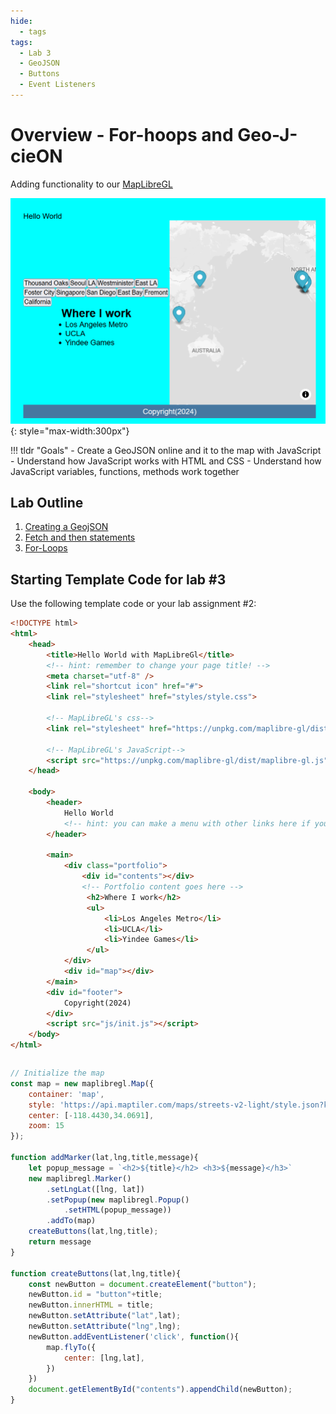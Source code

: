 ```yaml
---
hide:
  - tags
tags:
  - Lab 3
  - GeoJSON
  - Buttons
  - Event Listeners
---
```

# Overview - For-hoops and Geo-J-cieON

Adding functionality to our [MapLibreGL](https://maplibre.org/maplibre-gl-js/docs/)

![](./media/intro.png){: style="max-width:300px"}

!!! tldr "Goals"
    - Create a GeoJSON online and it to the map with JavaScript
    - Understand how JavaScript works with HTML and CSS
    - Understand how JavaScript variables, functions, methods work together


## Lab Outline

1. [Creating a GeojSON](1.md)
2. [Fetch and then statements](2.md)
3. [For-Loops](3.md)


## Starting Template Code for lab #3

Use the following template code or your lab assignment #2:


```html title="index.html" linenums="1"
<!DOCTYPE html>
<html>
    <head>
        <title>Hello World with MapLibreGl</title>
        <!-- hint: remember to change your page title! -->
        <meta charset="utf-8" />
        <link rel="shortcut icon" href="#">
        <link rel="stylesheet" href="styles/style.css">

        <!-- MapLibreGL's css-->
        <link rel="stylesheet" href="https://unpkg.com/maplibre-gl/dist/maplibre-gl.css" />

		<!-- MapLibreGL's JavaScript-->
		<script src="https://unpkg.com/maplibre-gl/dist/maplibre-gl.js"></script>
    </head>
    
    <body>
        <header>
			Hello World
            <!-- hint: you can make a menu with other links here if you'd like -->
        </header>
        
        <main>
			<div class="portfolio">
				<div id="contents"></div>
				<!-- Portfolio content goes here -->
				 <h2>Where I work</h2>
				 <ul>
					 <li>Los Angeles Metro</li>
					 <li>UCLA</li>
					 <li>Yindee Games</li>
				 </ul>
			</div>
            <div id="map"></div>
        </main>
        <div id="footer">
            Copyright(2024)
        </div>
        <script src="js/init.js"></script>
    </body>
</html>
```

```css title="styles/style.css" linenums="1"


```

```js title="js/init.js" linenums="1"
// Initialize the map
const map = new maplibregl.Map({
    container: 'map',
    style: 'https://api.maptiler.com/maps/streets-v2-light/style.json?key=wsyYBQjqRwKnNsZrtci1',
    center: [-118.4430,34.0691],
    zoom: 15
});

function addMarker(lat,lng,title,message){
	let popup_message = `<h2>${title}</h2> <h3>${message}</h3>`
	new maplibregl.Marker()
		.setLngLat([lng, lat])
		.setPopup(new maplibregl.Popup()
			.setHTML(popup_message))
		.addTo(map)
	createButtons(lat,lng,title);
	return message
}

function createButtons(lat,lng,title){
    const newButton = document.createElement("button"); 
    newButton.id = "button"+title; 
    newButton.innerHTML = title; 
    newButton.setAttribute("lat",lat); 
    newButton.setAttribute("lng",lng); 
    newButton.addEventListener('click', function(){
        map.flyTo({
			center: [lng,lat],
		})
    })
    document.getElementById("contents").appendChild(newButton);
}
```
